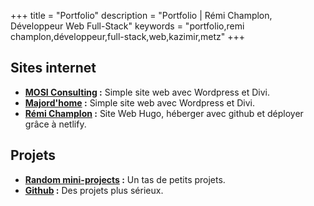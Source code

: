 +++
title = "Portfolio"
description = "Portfolio | Rémi Champlon, Développeur Web Full-Stack"
keywords = "portfolio,remi champlon,développeur,full-stack,web,kazimir,metz"
+++

## Sites internet

- **[MOSI Consulting](https://mosiconsulting.com/) :** Simple site web avec Wordpress et Divi.
- **[Majord'home](https://majord-home.fr/) :** Simple site web avec Wordpress et Divi.
- **[Rémi Champlon](https://remi-champlon.fr/) :** Site Web Hugo, héberger avec github et déployer grâce à netlify.


## Projets

- **[Random mini-projects](http://project.remi-champlon.fr/) :** Un tas de petits projets.
- **[Github](https://github.com/Kazimir42) :** Des projets plus sérieux.